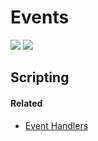 # Events
![](http://i.imgur.com/rCnwuqS.png)
![](https://www.lahc.edu/pageunderconstruction.png)

## Scripting

#### Related
- [Event Handlers]()
